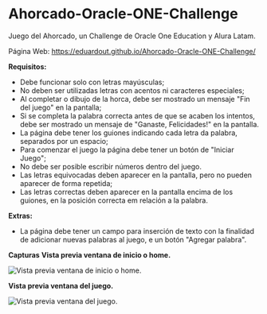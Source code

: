 # Ahorcado-Oracle-ONE-Challenge
Juego del Ahorcado, un Challenge de Oracle One Education y Alura Latam.

Página Web: https://eduardout.github.io/Ahorcado-Oracle-ONE-Challenge/

**Requisitos:**
- Debe funcionar solo con letras mayúsculas;
- No deben ser utilizadas letras con acentos ni caracteres especiales;
- Al completar o dibujo de la horca, debe ser mostrado un mensaje "Fin del juego" en la pantalla;
- Si se completa la palabra correcta antes de que se acaben los intentos, debe ser mostrado un mensaje de "Ganaste, Felicidades!" en la pantalla.
- La página debe tener los guiones indicando cada letra da palabra, separados por un espacio;
- Para comenzar el juego la página debe tener un botón de "Iniciar Juego";
- No debe ser posible escribir números dentro del juego.
- Las letras equivocadas deben aparecer en la pantalla, pero no pueden aparecer de forma repetida;
- Las letras correctas deben aparecer en la pantalla encima de los guiones, en la posición correcta em relación a la palabra.

**Extras:**
- La página debe tener un campo para inserción de texto con la finalidad de adicionar nuevas palabras al juego, e un botón "Agregar palabra". 

**Capturas**
**Vista previa ventana de inicio o home.**

![Vista previa ventana de inicio o home.](https://raw.githubusercontent.com/EduardoUT/Ahorcado-Oracle-ONE-Challenge/master/assets/Bienvenida.PNG)

**Vista previa ventana del juego.**

![Vista previa ventana del juego.](https://raw.githubusercontent.com/EduardoUT/Ahorcado-Oracle-ONE-Challenge/master/assets/Juego.PNG)
